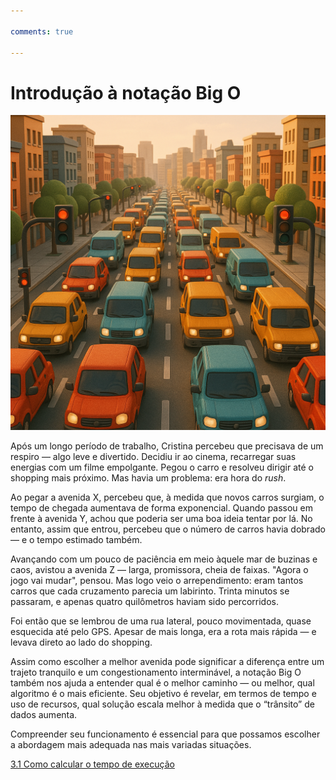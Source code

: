 ```yaml
---

comments: true

---
```


# **Introdução à notação Big O**

![Notação Big O](notacaoBigO.assets/notacaoBigO.png)

Após um longo período de trabalho, Cristina percebeu que precisava de um respiro — algo leve e divertido. Decidiu ir ao cinema, recarregar suas energias com um filme empolgante. Pegou o carro e resolveu dirigir até o shopping mais próximo. Mas havia um problema: era hora do _rush_.

Ao pegar a avenida X, percebeu que, à medida que novos carros surgiam, o tempo de chegada aumentava de forma exponencial. Quando passou em frente à avenida Y, achou que poderia ser uma boa ideia tentar por lá. No entanto, assim que entrou, percebeu que o número de carros havia dobrado — e o tempo estimado também.

Avançando com um pouco de paciência em meio àquele mar de buzinas e caos, avistou a avenida Z — larga, promissora, cheia de faixas. "Agora o jogo vai mudar", pensou. Mas logo veio o arrependimento: eram tantos carros que cada cruzamento parecia um labirinto. Trinta minutos se passaram, e apenas quatro quilômetros haviam sido percorridos.

Foi então que se lembrou de uma rua lateral, pouco movimentada, quase esquecida até pelo GPS. Apesar de mais longa, era a rota mais rápida — e levava direto ao lado do shopping.

Assim como escolher a melhor avenida pode significar a diferença entre um trajeto tranquilo e um congestionamento interminável, a notação Big O também nos ajuda a entender qual é o melhor caminho — ou melhor, qual algoritmo é o mais eficiente. Seu objetivo é revelar, em termos de tempo e uso de recursos, qual solução escala melhor à medida que o “trânsito” de dados aumenta.

Compreender seu funcionamento é essencial para que possamos escolher a abordagem mais adequada nas mais variadas situações.

[3.1 Como calcular o tempo de execução](../notacaoBigO/calculo-tempo-execucao.md)
